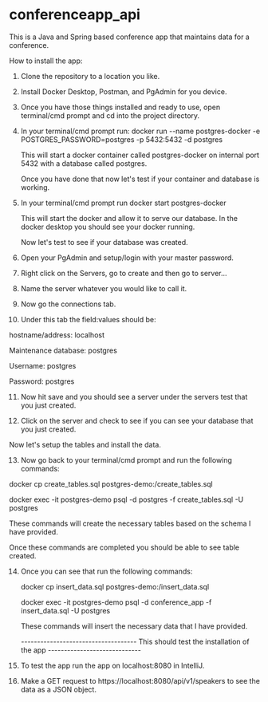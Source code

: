 # conferenceapp_api
This is a Java and Spring based conference app that maintains data for a conference.

How to install the app:

1. Clone the repository to a location you like.
2. Install Docker Desktop, Postman, and PgAdmin for you device.
3. Once you have those things installed and ready to use, open terminal/cmd prompt and cd into the project directory.
4. In your terminal/cmd prompt run: docker run --name postgres-docker -e POSTGRES_PASSWORD=postgres -p 5432:5432 -d postgres
   
   This will start a docker container called postgres-docker on internal port 5432 with a database called postgres.
   
   Once you have done that now let's test if your container and database is working.

5. In your terminal/cmd prompt run docker start postgres-docker
   
   This will start the docker and allow it to serve our database. In the docker desktop you should see your docker running.
   
   Now let's test to see if your database was created.

6. Open your PgAdmin and setup/login with your master password.
7. Right click on the Servers, go to create and then go to server...
8. Name the server whatever you would like to call it.
9. Now go the connections tab.
10. Under this tab the field:values should be:
   
   hostname/address: localhost
   
   Maintenance database: postgres
   
   Username: postgres
   
   Password: postgres

11. Now hit save and you should see a server under the servers test that you just created.

12. Click on the server and check to see if you can see your database that you just created.
   
   Now let's setup the tables and install the data.

13. Now go back to your terminal/cmd prompt and run the following commands:
   
   docker cp create_tables.sql postgres-demo:/create_tables.sql
   
   docker exec -it postgres-demo psql -d postgres -f create_tables.sql -U postgres
   
   These commands will create the necessary tables based on the schema I have provided. 
   
   Once these commands are completed you should be able to see table created.

14. Once you can see that run the following commands:
    
    docker cp insert_data.sql postgres-demo:/insert_data.sql
    
    docker exec -it postgres-demo psql -d conference_app -f insert_data.sql -U postgres
    
    These commands will insert the necessary data that I have provided.
    
    ------------------------------------ This should test the installation of the app -----------------------------
15. To test the app run the app on localhost:8080 in IntelliJ.
16. Make a GET request to https://localhost:8080/api/v1/speakers to see the data as a JSON object.
